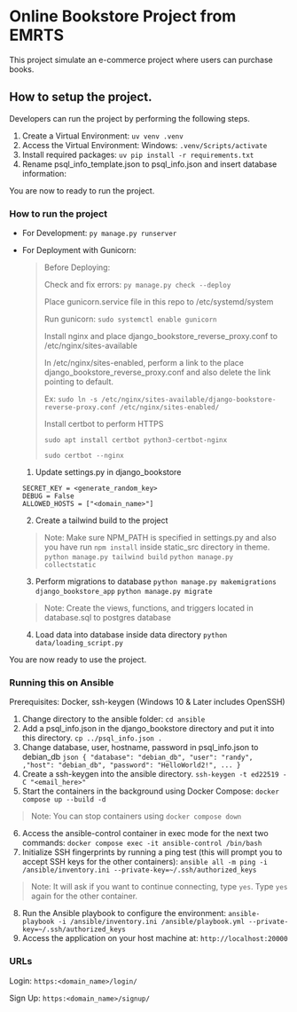 # Online Bookstore Project from EMRTS

This project simulate an e-commerce project where users can purchase books.

## How to setup the project.

Developers can run the project by performing the following steps.

1. Create a Virtual Environment:
   `uv venv .venv`
2. Access the Virtual Environment:
   Windows: `.venv/Scripts/activate`
3. Install required packages:
   `uv pip install -r requirements.txt`
4. Rename psql_info_template.json to psql_info.json and insert database information:

You are now to ready to run the project.

### How to run the project

* For Development:
  `py manage.py runserver`
* For Deployment with Gunicorn:

  > Before Deploying:
  >
  > Check and fix errors: `py manage.py check --deploy`
  >
  > Place gunicorn.service file in this repo to /etc/systemd/system
  >
  > Run gunicorn: `sudo systemctl enable gunicorn`
  >
  > Install nginx and place django_bookstore_reverse_proxy.conf to /etc/nginx/sites-available
  >
  > In /etc/nginx/sites-enabled, perform a link to the place django_bookstore_reverse_proxy.conf and also delete the link pointing to default.
  >
  > Ex: `sudo ln -s /etc/nginx/sites-available/django-bookstore-reverse-proxy.conf /etc/nginx/sites-enabled/`
  >
  > Install certbot to perform HTTPS
  >
  > `sudo apt install certbot python3-certbot-nginx`
  >
  > `sudo certbot --nginx`
  >

  1. Update settings.py in django_bookstore

  ```
  SECRET_KEY = <generate_random_key>
  DEBUG = False
  ALLOWED_HOSTS = ["<domain_name>"]
  ```

  2. Create a tailwind build to the project

  > Note: Make sure NPM_PATH is specified in settings.py and also you have run `npm install` inside static_src directory in theme.
  > `python manage.py tailwind build`
  > `python manage.py collectstatic`
  >

  3. Perform migrations to database
     `python manage.py makemigrations django_bookstore_app`
     `python manage.py migrate`

  > Note: Create the views, functions, and triggers located in database.sql to postgres database
  >

  4. Load data into database inside data directory
     `python data/loading_script.py`

You are now ready to use the project.

### Running this on Ansible

Prerequisites: Docker, ssh-keygen (Windows 10 & Later includes OpenSSH)

1. Change directory to the ansible folder:
   `cd ansible`
2. Add a psql_info.json in the django_bookstore directory and put it into this directory.
   `cp ../psql_info.json .`
3. Change database, user, hostname, password in psql_info.json to debian_db
   ```json { "database": "debian_db", "user": "randy", ,"host": "debian_db", "password": "HelloWorld2!", ... }```
4. Create a ssh-keygen into the ansible directory.
   `ssh-keygen -t ed22519 -C "<email_here>"`
5. Start the containers in the background using Docker Compose:
   `docker compose up --build -d`

> Note: You can stop containers using `docker compose down`

6. Access the ansible-control container in exec mode for the next two commands:
   `docker compose exec -it ansible-control /bin/bash`
7. Initialize SSH fingerprints by running a ping test (this will prompt you to accept SSH keys for the other containers):
   `ansible all -m ping -i /ansible/inventory.ini --private-key=~/.ssh/authorized_keys`

> Note: It will ask if you want to continue connecting, type `yes`. Type `yes` again for the other container.

8. Run the Ansible playbook to configure the environment:
   `ansible-playbook -i /ansible/inventory.ini /ansible/playbook.yml --private-key=~/.ssh/authorized_keys`
9. Access the application on your host machine at: `http://localhost:20000`

### URLs

Login: `https:<domain_name>/login/`

Sign Up: `https:<domain_name>/signup/`
